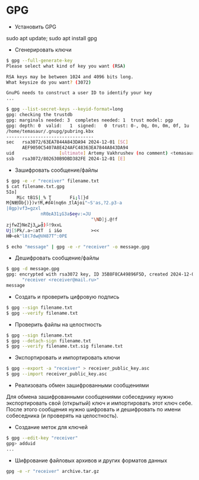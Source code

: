 # GPG

* Установить GPG

sudo apt update; sudo apt install gpg

* Сгенерировать ключи

```bash
$ gpg --full-generate-key
Please select what kind of key you want (RSA)

RSA keys may be between 1024 and 4096 bits long.
What keysize do you want? (3072)

GnuPG needs to construct a user ID to identify your key
...
```

```bash
$ gpg --list-secret-keys --keyid-format=long
gpg: checking the trustdb
gpg: marginals needed: 3  completes needed: 1  trust model: pgp
gpg: depth: 0  valid:   1  signed:   0  trust: 0-, 0q, 0n, 0m, 0f, 1u
/home/temasaur/.gnupg/pubring.kbx
---------------------------------
sec   rsa3072/63EA7844A843DA94 2024-12-01 [SC]
      AEF9050C5407A8E424AFC48363EA7844A843DA94
uid                 [ultimate] Artemy Vakhrushev (no comment) <temasaur@gmail.com>
ssb   rsa3072/802630B9DBD382FE 2024-12-01 [E]
```

* Зашифровать сообщение/файлы

```bash
$ gpg -e -r "receiver" filename.txt
$ cat filename.txt.gpg
5Io]
    Mic tB1S|_% Ʈ       Fi;l[}d
M{N蚹Őb{)})vǃM,#d4(nq6n ֱtlAjoi"~S'as,?2.p3-a
|8gp)vf3=gzxl
             nRܧ0A31ʇG3a$ee̟v:=JU
                                "\ND]j.@!f
zjfwZ}NeZj3ڞᾇ)̆>!9xxL
Uj[5Pk/.a~:atT  i i&o           ><<
HФ~ek"l8(7dw@VH87T^:0PE
```

```bash
$ echo "message" | gpg -e -r "receiver" -o message.gpg
```

* Дешифровать сообщение/файлы

```bash
$ gpg -d message.gpg
gpg: encrypted with rsa3072 key, ID 35B8F8CA49896F5D, created 2024-12-01
      "receiver <receiver@mail.ru>"
message
```

* Создать и проверить цифровую подпись

```bash
$ gpg --sign filename.txt
$ gpg --verify filename.txt
```

* Проверить файлы на целостность

```bash
$ gpg --sign filename.txt
$ gpg --detach-sign filename.txt
$ gpg --verify filename.txt.sig filename.txt
```

* Экспортировать и импортировать ключи

```bash
$ gpg --export -a "receiver" > receiver_public_key.asc
$ gpg --import receiver_public_key.asc
```

* Реализовать обмен зашифрованными сообщениями

Для обмена зашифрованными сообщениями собеседнику нужно экспортировать свой (открытый) ключ и импортировать этот ключ себе.
После этого сообщения нужно шифровать и дешифровать по имени собеседника (и проверять на целостность).

* Создание меток для ключей

```bash
$ gpg --edit-key "receiver"
gpg> adduid
...
```

* Шифрование файловых архивов и других форматов данных

```bash
gpg -e -r "receiver" archive.tar.gz
```
